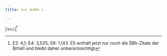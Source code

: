 ```yaml
---
title: +०३ अध्यायः ३

---
```

[२०८][^3/1]

[^3/1]: E2: 4,1; E4: 3,525; E6: 1,143. E5 enthält jetzt nur noch die ŚBh-Zitate der Bṛhatī und bleibt daher unberücksichtigt
